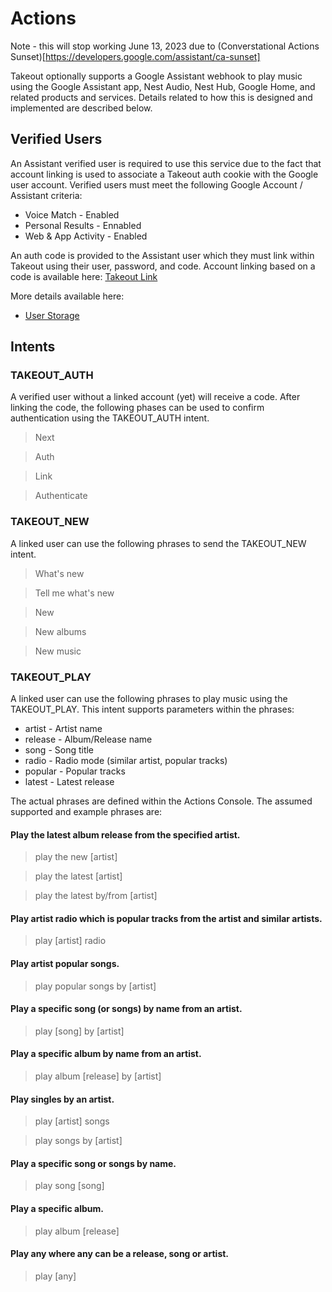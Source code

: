 # Actions

Note - this will stop working June 13, 2023 due to
(Converstational Actions Sunset)[https://developers.google.com/assistant/ca-sunset]

Takeout optionally supports a Google Assistant webhook to play music using the
Google Assistant app, Nest Audio, Nest Hub, Google Home, and related products
and services. Details related to how this is designed and implemented are
described below.

## Verified Users

An Assistant verified user is required to use this service due to the fact that
account linking is used to associate a Takeout auth cookie with the Google
user account. Verified users must meet the following Google Account / Assistant
criteria:

* Voice Match - Enabled
* Personal Results - Ennabled
* Web & App Activity - Enabled

An auth code is provided to the Assistant user which they must link within
Takeout using their user, password, and code. Account linking based on a code
is available here: [Takeout Link](https://yourhost.com/link)

More details available here:

* [User Storage](https://developers.google.com/assistant/conversational/storage-user)

## Intents

### TAKEOUT_AUTH

A verified user without a linked account (yet) will receive a code. After
linking the code, the following phases can be used to confirm authentication
using the TAKEOUT_AUTH intent.

> Next

> Auth

> Link

> Authenticate

### TAKEOUT_NEW

A linked user can use the following phrases to send the TAKEOUT_NEW intent.

> What's new

> Tell me what's new

> New

> New albums

> New music

### TAKEOUT_PLAY

A linked user can use the following phrases to play music using the
TAKEOUT_PLAY. This intent supports parameters within the phrases:

* artist - Artist name
* release - Album/Release name
* song - Song title
* radio - Radio mode (similar artist, popular tracks)
* popular - Popular tracks
* latest - Latest release

The actual phrases are defined within the Actions Console. The assumed
supported and example phrases are:

#### Play the latest album release from the specified artist.

> play the new [artist]

> play the latest [artist]

> play the latest by/from [artist]

#### Play artist radio which is popular tracks from the artist and similar artists.

> play [artist] radio

#### Play artist popular songs.

> play popular songs by [artist]

#### Play a specific song (or songs) by name from an artist.

> play [song] by [artist]

#### Play a specific album by name from an artist.

> play album [release] by [artist]

#### Play singles by an artist.

> play [artist] songs

> play songs by [artist]

#### Play a specific song or songs by name.

> play song [song]

#### Play a specific album.

> play album [release]

#### Play any where any can be a release, song or artist.

> play [any]
